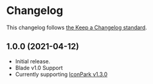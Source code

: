 # Changelog

This changelog follows [the Keep a Changelog standard](https://keepachangelog.com).

## 1.0.0 (2021-04-12)

* Initial release.
* Blade v1.0 Support
* Currently supporting [IconPark v1.3.0](https://github.com/bytedance/IconPark/releases/tag/v1.3.0)
